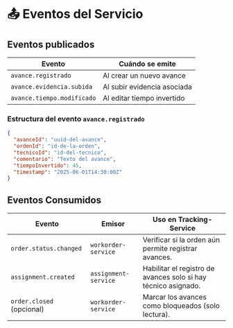 # 📤 Eventos del Servicio

## Eventos publicados

| Evento                         | Cuándo se emite                       |
|--------------------------------|---------------------------------------|
| `avance.registrado`            | Al crear un nuevo avance             |
| `avance.evidencia.subida`      | Al subir evidencia asociada          |
| `avance.tiempo.modificado`     | Al editar tiempo invertido           |

### Estructura del evento `avance.registrado`

```json
{
  "avanceId": "uuid-del-avance",
  "ordenId": "id-de-la-orden",
  "tecnicoId": "id-del-tecnico",
  "comentario": "Texto del avance",
  "tiempoInvertido": 45,
  "timestamp": "2025-06-01T14:30:00Z"
}
```

## Eventos Consumidos

| Evento                    | Emisor               | Uso en Tracking-Service                                        |
| ------------------------- | -------------------- | -------------------------------------------------------------- |
| `order.status.changed`    | `workorder-service`  | Verificar si la orden aún permite registrar avances.           |
| `assignment.created`      | `assignment-service` | Habilitar el registro de avances solo si hay técnico asignado. |
| `order.closed` (opcional) | `workorder-service`  | Marcar los avances como bloqueados (solo lectura).             |